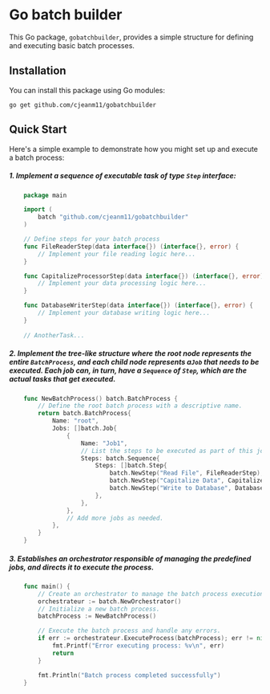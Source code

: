 # Go batch builder

This Go package, `gobatchbuilder`, provides a simple structure for defining and executing basic batch processes. 

## Installation

You can install this package using Go modules:

```shell
go get github.com/cjeanm11/gobatchbuilder
```
## Quick Start
Here's a simple example to demonstrate how you might set up and execute a batch process:

##### 1. Implement a sequence of executable task of type `Step` interface: 

```go
    package main

    import (
        batch "github.com/cjeanm11/gobatchbuilder"
    )

    // Define steps for your batch process
    func FileReaderStep(data interface{}) (interface{}, error) {
        // Implement your file reading logic here...
    }

    func CapitalizeProcessorStep(data interface{}) (interface{}, error) {
        // Implement your data processing logic here...
    }

    func DatabaseWriterStep(data interface{}) (interface{}, error) {
        // Implement your database writing logic here...
    }
    
    // AnotherTask...
```
##### 2. Implement the tree-like structure where the root node represents the entire `BatchProcess`, and each child node represents a`Job` that needs to be executed. Each job can, in turn, have a `Sequence` of `Step`, which are the actual tasks that get executed.
```go
    func NewBatchProcess() batch.BatchProcess {
        // Define the root batch process with a descriptive name.
        return batch.BatchProcess{
            Name: "root",
            Jobs: []batch.Job{
                {
                    Name: "Job1", 
                    // List the steps to be executed as part of this job.
                    Steps: batch.Sequence{
                        Steps: []batch.Step{
                            batch.NewStep("Read File", FileReaderStep),
                            batch.NewStep("Capitalize Data", CapitalizeProcessorStep),
                            batch.NewStep("Write to Database", DatabaseWriterStep),
                        },
                    },
                },
                // Add more jobs as needed.
            },
        }
    }
```
##### 3. Establishes an orchestrator responsible of managing the predefined jobs, and directs it to execute the process.
```go
    func main() {
        // Create an orchestrator to manage the batch process execution.
        orchestrateur := batch.NewOrchestrator() 
        // Initialize a new batch process.
        batchProcess := NewBatchProcess()

        // Execute the batch process and handle any errors.
        if err := orchestrateur.ExecuteProcess(batchProcess); err != nil {
            fmt.Printf("Error executing process: %v\n", err)
            return
        }

        fmt.Println("Batch process completed successfully")
    }
```